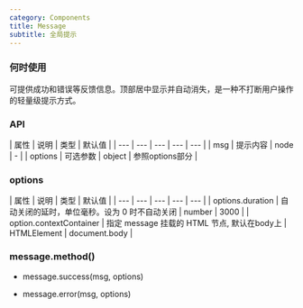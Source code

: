 ```yaml
---
category: Components
title: Message
subtitle: 全局提示
---
```


### 何时使用
可提供成功和错误等反馈信息。顶部居中显示并自动消失，是一种不打断用户操作的轻量级提示方式。


### API
| 属性 | 说明 | 类型 | 默认值 |
| --- | --- | --- | --- | --- |
| msg | 提示内容 | node | - |
| options | 可选参数 | object | 参照options部分 |

### options
| 属性 | 说明 | 类型 | 默认值 |
| --- | --- | --- | --- | --- |
| options.duration | 自动关闭的延时，单位毫秒。设为 0 时不自动关闭 | number | 3000 |
| option.contextContainer | 指定 message 挂载的 HTML 节点, 默认在body上 | HTMLElement | document.body |

### message.method()
- message.success(msg, options)

- message.error(msg, options)
